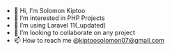 - 👋 Hi, I’m Solomon Kiptoo
- 👀 I’m interested in PHP Projects
- 🌱 I’m using Laravel 11(_updated)
- 💞️ I’m looking to collaborate on any project
- 📫 How to reach me @kiptoosolomon07@gmail.com

<!---
TheBestProgramma/TheBestProgramma is a ✨ special ✨ repository because its `README.md` (this file) appears on your GitHub profile.
You can click the Preview link to take a look at your changes.
--->
